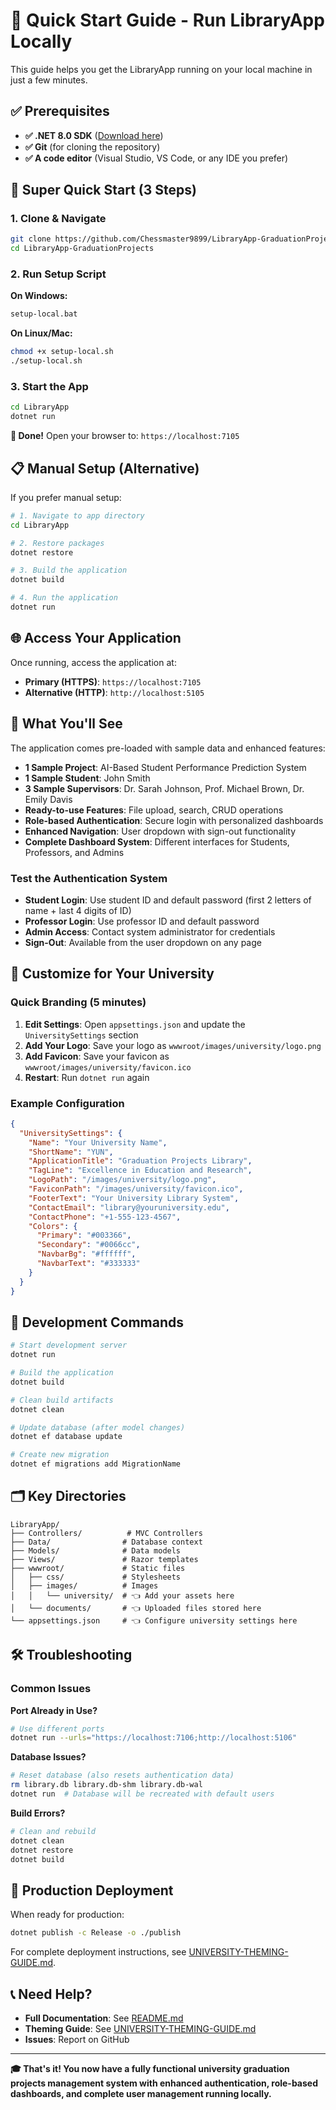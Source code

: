 # 🚀 Quick Start Guide - Run LibraryApp Locally

This guide helps you get the LibraryApp running on your local machine in just a few minutes.

## ✅ Prerequisites

- **✅ .NET 8.0 SDK** ([Download here](https://dotnet.microsoft.com/download/dotnet/8.0))
- **✅ Git** (for cloning the repository)
- **✅ A code editor** (Visual Studio, VS Code, or any IDE you prefer)

## 🏁 Super Quick Start (3 Steps)

### 1. Clone & Navigate
```bash
git clone https://github.com/Chessmaster9899/LibraryApp-GraduationProjects.git
cd LibraryApp-GraduationProjects
```

### 2. Run Setup Script
**On Windows:**
```cmd
setup-local.bat
```

**On Linux/Mac:**
```bash
chmod +x setup-local.sh
./setup-local.sh
```

### 3. Start the App
```bash
cd LibraryApp
dotnet run
```

**🎉 Done!** Open your browser to: `https://localhost:7105`

## 📋 Manual Setup (Alternative)

If you prefer manual setup:

```bash
# 1. Navigate to app directory
cd LibraryApp

# 2. Restore packages
dotnet restore

# 3. Build the application
dotnet build

# 4. Run the application
dotnet run
```

## 🌐 Access Your Application

Once running, access the application at:
- **Primary (HTTPS)**: `https://localhost:7105`
- **Alternative (HTTP)**: `http://localhost:5105`

## 🎯 What You'll See

The application comes pre-loaded with sample data and enhanced features:
- **1 Sample Project**: AI-Based Student Performance Prediction System
- **1 Sample Student**: John Smith
- **3 Sample Supervisors**: Dr. Sarah Johnson, Prof. Michael Brown, Dr. Emily Davis
- **Ready-to-use Features**: File upload, search, CRUD operations
- **Role-based Authentication**: Secure login with personalized dashboards
- **Enhanced Navigation**: User dropdown with sign-out functionality
- **Complete Dashboard System**: Different interfaces for Students, Professors, and Admins

### Test the Authentication System
- **Student Login**: Use student ID and default password (first 2 letters of name + last 4 digits of ID)
- **Professor Login**: Use professor ID and default password
- **Admin Access**: Contact system administrator for credentials
- **Sign-Out**: Available from the user dropdown on any page

## 🎨 Customize for Your University

### Quick Branding (5 minutes)
1. **Edit Settings**: Open `appsettings.json` and update the `UniversitySettings` section
2. **Add Your Logo**: Save your logo as `wwwroot/images/university/logo.png` 
3. **Add Favicon**: Save your favicon as `wwwroot/images/university/favicon.ico`
4. **Restart**: Run `dotnet run` again

### Example Configuration
```json
{
  "UniversitySettings": {
    "Name": "Your University Name",
    "ShortName": "YUN",
    "ApplicationTitle": "Graduation Projects Library",
    "TagLine": "Excellence in Education and Research",
    "LogoPath": "/images/university/logo.png",
    "FaviconPath": "/images/university/favicon.ico",
    "FooterText": "Your University Library System",
    "ContactEmail": "library@youruniversity.edu",
    "ContactPhone": "+1-555-123-4567",
    "Colors": {
      "Primary": "#003366",
      "Secondary": "#0066cc",
      "NavbarBg": "#ffffff",
      "NavbarText": "#333333"
    }
  }
}
```

## 🔧 Development Commands

```bash
# Start development server
dotnet run

# Build the application
dotnet build

# Clean build artifacts
dotnet clean

# Update database (after model changes)
dotnet ef database update

# Create new migration
dotnet ef migrations add MigrationName
```

## 🗂️ Key Directories

```
LibraryApp/
├── Controllers/          # MVC Controllers
├── Data/                # Database context
├── Models/              # Data models
├── Views/               # Razor templates
├── wwwroot/             # Static files
│   ├── css/             # Stylesheets
│   ├── images/          # Images
│   │   └── university/  # 👈 Add your assets here
│   └── documents/       # 👈 Uploaded files stored here
└── appsettings.json     # 👈 Configure university settings here
```

## 🛠️ Troubleshooting

### Common Issues

**Port Already in Use?**
```bash
# Use different ports
dotnet run --urls="https://localhost:7106;http://localhost:5106"
```

**Database Issues?**
```bash
# Reset database (also resets authentication data)
rm library.db library.db-shm library.db-wal
dotnet run  # Database will be recreated with default users
```

**Build Errors?**
```bash
# Clean and rebuild
dotnet clean
dotnet restore
dotnet build
```

## 🚀 Production Deployment

When ready for production:
```bash
dotnet publish -c Release -o ./publish
```

For complete deployment instructions, see [UNIVERSITY-THEMING-GUIDE.md](UNIVERSITY-THEMING-GUIDE.md).

## 📞 Need Help?

- **Full Documentation**: See [README.md](README.md)
- **Theming Guide**: See [UNIVERSITY-THEMING-GUIDE.md](UNIVERSITY-THEMING-GUIDE.md)
- **Issues**: Report on GitHub

---

**🎓 That's it! You now have a fully functional university graduation projects management system with enhanced authentication, role-based dashboards, and complete user management running locally.**